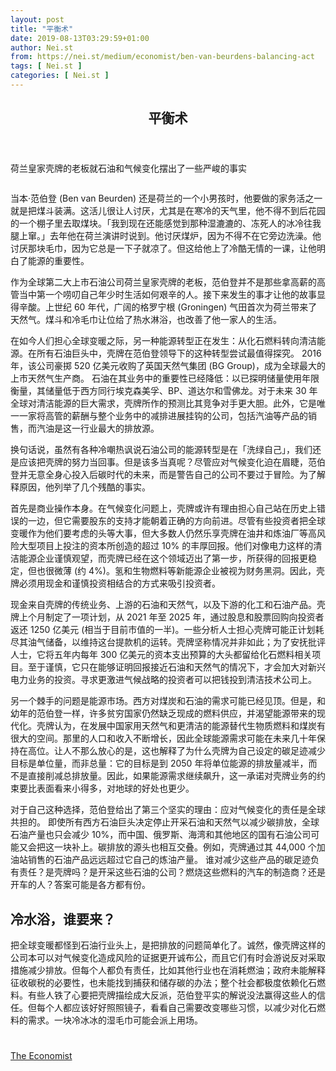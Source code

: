 ```yaml
---
layout: post
title: "平衡术"
date: 2019-08-13T03:29:59+01:00
author: Nei.st
from: https://nei.st/medium/economist/ben-van-beurdens-balancing-act
tags: [ Nei.st ]
categories: [ Nei.st ]
---
```


<article class="post-1787 post type-post status-publish format-standard hentry category-economist" id="post-1787">
 <header class="page-header medium Archives">
  <div class="page-header__image">
  </div>
  <div class="page-header__content">
   <h1 class="page-title text-align-center">
    平衡术
   </h1>
  </div>
 </header>
 <div class="entry-content aesop-entry-content" id="post-1787-content">
  <link as="font" crossorigin="anonymous" href="//cdn.jsdelivr.net/gh/0nd1jyU39XQ/_/glyph/font-face/0uIzqoZjSuJfvSBnvgXTcApMtcVhMcpr.woff" rel="preload" type="font/woff"/>
  <link as="font" crossorigin="anonymous" href="//cdn.jsdelivr.net/gh/0nd1jyU39XQ/_/glyph/font-face/1sTnSLZWDKucPX6SAk.woff" rel="preload" type="font/woff"/>
  <p class="blog-post__description">
   荷兰皇家壳牌的老板就石油和气候变化摆出了一些严峻的事实
  </p>
  <span id="more-1787">
  </span>
  <div class="navigation__primary-inner">
   <a class="economist__link-logo" href="//nei.st/medium/economist">
   </a>
  </div>
  <div class="container img component-image">
   <div class="aspectRatioPlaceholder">
    <div class="progressiveMedia" data-height="720" data-width="1280">
     <img alt="" class="progressiveMedia-image" data-src="https://cdn.jsdelivr.net/gh/0nd1jyU39XQ/_/img/1/e52bf525ly1g5axg4zii6j20zk0k0759.jpg" src="https://cdn.jsdelivr.net/gh/0nd1jyU39XQ/_/img/1/e52bf525ly1g5axg4zii6j20zk0k0759.jpg"/>
    </div>
   </div>
  </div>
  <p>
   当本·范伯登 (Ben van Beurden) 还是荷兰的一个小男孩时，他要做的家务活之一就是把煤斗装满。这活儿很让人讨厌，尤其是在寒冷的天气里，他不得不到后花园的一个棚子里去取煤块。「我到现在还能感觉到那种湿漉漉的、冻死人的冰冷往我腿上窜。」去年他在荷兰演讲时说到。他讨厌煤炉，因为不得不在它旁边洗澡。他讨厌那块毛巾，因为它总是一下子就凉了。但这给他上了冷酷无情的一课，让他明白了能源的重要性。
  </p>
  <p>
   作为全球第二大上市石油公司荷兰皇家壳牌的老板，范伯登并不是那些拿高薪的高管当中第一个唠叨自己年少时生活如何艰辛的人。接下来发生的事才让他的故事显得辛酸。上世纪 60 年代，广阔的格罗宁根 (Groningen) 气田首次为荷兰带来了天然气。煤斗和冷毛巾让位给了热水淋浴，也改善了他一家人的生活。
  </p>
  <p>
   在如今人们担心全球变暖之际，另一种能源转型正在发生：从化石燃料转向清洁能源。在所有石油巨头中，壳牌在范伯登领导下的这种转型尝试最值得探究。
   <span class="markup--p">
    2016 年，该公司豪掷 520 亿美元收购了英国天然气集团 (BG Group)，成为全球最大的上市天然气生产商。
   </span>
   石油在其业务中的重要性已经降低：以已探明储量使用年限衡量，其储量低于西方同行埃克森美孚、BP、道达尔和雪佛龙。对于未来 30 年全球对清洁能源的巨大需求，壳牌所作的预测比其竞争对手更大胆。此外，它是唯一一家将高管的薪酬与整个业务中的减排进展挂钩的公司，包括汽油等产品的销售，而汽油是这一行业最大的排放源。
  </p>
  <p>
   换句话说，虽然有各种冷嘲热讽说石油公司的能源转型是在「洗绿自己」，我们还是应该把壳牌的努力当回事。但是该多当真呢？尽管应对气候变化迫在眉睫，范伯登并无意全身心投入后碳时代的未来，而是警告自己的公司不要过于冒险。为了解释原因，他列举了几个残酷的事实。
  </p>
  <p>
   首先是商业操作本身。在气候变化问题上，壳牌或许有理由担心自己站在历史上错误的一边，但它需要股东的支持才能朝着正确的方向前进。尽管有些投资者把全球变暖作为他们要考虑的头等大事，但大多数人仍然乐享壳牌在油井和炼油厂等高风险大型项目上投注的资本所创造的超过 10% 的丰厚回报。他们对像电力这样的清洁能源企业谨慎观望，而壳牌已经在这个领域迈出了第一步，所获得的回报更稳定，但也很微薄 (约 4%)。氢和生物燃料等新能源企业被视为财务黑洞。因此，壳牌必须用现金和谨慎投资相结合的方式来吸引投资者。
  </p>
  <div class="code-block code-block-1" style="margin: 8px 0; clear: both;">
   <div class="container ads_KbHEVhh8Rw">
    <div class="card card--blog post-sidebar">
     <div class="card-body">
      <div class="logo_ngcontent-kty-0">
      </div>
      <div class="iframe-blocker U6XAMK63Vh00WqvF2BacIQ">
       <div class="background-h60B">
       </div>
       <div class="WumZiPCS4MeMw4pxQ">
       </div>
      </div>
     </div>
     <div class="card-footer">
      <div class="card-footer-wrapper" layout="row bottom-left">
      </div>
     </div>
    </div>
   </div>
  </div>
  <p>
   现金来自壳牌的传统业务、上游的石油和天然气，以及下游的化工和石油产品。壳牌上个月制定了一项计划，从 2021 年至 2025 年，通过股息和股票回购向投资者返还 1250 亿美元 (相当于目前市值的一半)。一些分析人士担心壳牌可能正计划耗尽其油气储备，以维持这台提款机的运转。壳牌坚称情况并非如此；为了安抚批评人士，它将五年内每年 300 亿美元的资本支出预算的大头都留给化石燃料相关项目。至于谨慎，它只在能够证明回报接近石油和天然气的情况下，才会加大对新兴电力业务的投资。寻求更激进气候战略的投资者可以把钱投到清洁技术公司上。
  </p>
  <p>
   另一个棘手的问题是能源市场。西方对煤炭和石油的需求可能已经见顶。但是，和幼年的范伯登一样，许多贫穷国家仍然缺乏现成的燃料供应，并渴望能源带来的现代化。壳牌认为，在发展中国家用天然气和更清洁的能源替代生物质燃料和煤炭有很大的空间。那里的人口和收入不断增长，因此全球能源需求可能在未来几十年保持在高位。让人不那么放心的是，这也解释了为什么壳牌为自己设定的碳足迹减少目标是单位量，而非总量：它的目标是到 2050 年将单位能源的排放量减半，而不是直接削减总排放量。因此，如果能源需求继续飙升，这一承诺对壳牌业务的约束要比表面看来小得多，对地球的好处也更少。
  </p>
  <p>
   对于自己这种选择，范伯登给出了第三个坚实的理由：应对气候变化的责任是全球共担的。
   <span class="markup--p">
    即使所有西方石油巨头决定停止开采石油和天然气以减少碳排放，全球石油产量也只会减少 10%，而中国、俄罗斯、海湾和其他地区的国有石油公司可能又会把这一块补上。碳排放的源头也相互交叠。例如，壳牌通过其 44,000 个加油站销售的石油产品远远超过它自己的炼油产量。
   </span>
   谁对减少这些产品的碳足迹负有责任？是壳牌吗？是开采这些石油的公司？燃烧这些燃料的汽车的制造商？还是开车的人？答案可能是各方都有份。
  </p>
  <p>
   <h2>
    冷水浴，谁要来？
   </h2>
  </p>
  <p>
   把全球变暖都怪到石油行业头上，是把排放的问题简单化了。诚然，像壳牌这样的公司本可以对气候变化造成风险的证据更开诚布公，而且它们有时会游说反对采取措施减少排放。但每个人都负有责任，比如其他行业也在消耗燃油；政府未能解释征收碳税的必要性，也未能找到捕获和储存碳的办法；整个社会都极度依赖化石燃料。有些人铁了心要把壳牌描绘成大反派，范伯登平实的解说没法赢得这些人的信任。但每个人都应该好好照照镜子，看看自己需要改变哪些习惯，以减少对化石燃料的需求。一块冷冰冰的湿毛巾可能会派上用场。
  </p>
  <div class="container ag ah">
   <div class="fe n el">
    <a class="dt du bn bo bp bq br bs bt bu dv dw bx by dx dy" href="https://nei.st/medium/economist?source=https://www.economist.com/business/2019/07/06/shells-boss-delivers-some-hard-truths-on-oil-and-climate-change">
     <div class="c ff fg ag ah fh el fi fj ce fk fl fm fn fo fp fq fr fs ft fu">
      <div class="bs em en eo ep eq fv ah fw fg ag bm eu fx q fy fz p ac">
      </div>
     </div>
    </a>
   </div>
  </div>
  <div class="code-block code-block-2" style="margin: 8px 0; clear: both;">
   <br/>
   <div class="container ads_KbHEVhh8Rw">
    <div class="card card--blog post-sidebar">
     <div class="card-body">
      <div class="logo_ngcontent-kty-0">
      </div>
      <div class="iframe-blocker U6XAMK63Vh00WqvF2BacIQ">
       <div class="background-h60B">
       </div>
       <div class="WumZiPCS4MeMw4pxQ">
       </div>
      </div>
     </div>
     <div class="card-footer">
      <div class="card-footer-wrapper" layout="row bottom-left">
      </div>
     </div>
    </div>
   </div>
  </div>
 </div>
 <footer class="entry-footer">
  <div class="categories icon-link">
   <a href="https://nei.st/category/medium/economist" rel="category tag">
    The Economist
   </a>
  </div>
 </footer>
</article>

